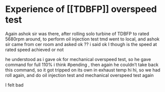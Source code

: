 # Experience of [[TDBFP]] overspeed test
Again ashok sir was there, after rolling solo turbine of TDBFP to rated 5680rpm around, to perform oil injection test tmd went to local, and ashok sir came from cer room and asked ok ?? i said ok I though is the speed at rated speed achieved or not

he understood as i gave ok for mechanical overspeed test, so he gave command for full 110% i think #pending  , then again he couldn’t take back this command, so it got tripped on its own in exhaust temp hi hi, so we had roll again, and do oil injection test and mechanical overspeed test again

I felt bad
